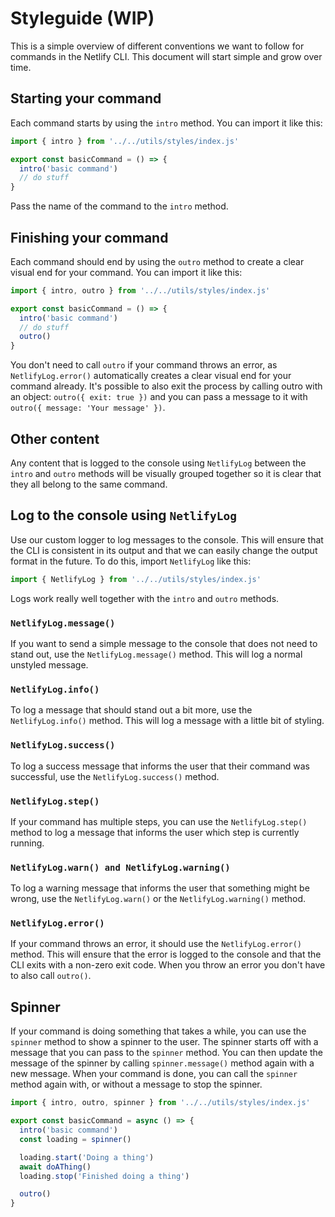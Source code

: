 # Styleguide (WIP)

This is a simple overview of different conventions we want to follow for commands in the Netlify CLI. This document will
start simple and grow over time.

## Starting your command

Each command starts by using the `intro` method. You can import it like this:

```js
import { intro } from '../../utils/styles/index.js'

export const basicCommand = () => {
  intro('basic command')
  // do stuff
}
```

Pass the name of the command to the `intro` method.

## Finishing your command

Each command should end by using the `outro` method to create a clear visual end for your command. You can import it
like this:

```js
import { intro, outro } from '../../utils/styles/index.js'

export const basicCommand = () => {
  intro('basic command')
  // do stuff
  outro()
}
```

You don't need to call `outro` if your command throws an error, as `NetlifyLog.error()` automatically creates a clear
visual end for your command already. It's possible to also exit the process by calling outro with an object:
`outro({ exit: true })` and you can pass a message to it with `outro({ message: 'Your message' })`.

## Other content

Any content that is logged to the console using `NetlifyLog` between the `intro` and `outro` methods will be visually
grouped together so it is clear that they all belong to the same command.

## Log to the console using `NetlifyLog`

Use our custom logger to log messages to the console. This will ensure that the CLI is consistent in its output and that
we can easily change the output format in the future. To do this, import `NetlifyLog` like this:

```js
import { NetlifyLog } from '../../utils/styles/index.js'
```

Logs work really well together with the `intro` and `outro` methods.

### `NetlifyLog.message()`

If you want to send a simple message to the console that does not need to stand out, use the `NetlifyLog.message()`
method. This will log a normal unstyled message.

### `NetlifyLog.info()`

To log a message that should stand out a bit more, use the `NetlifyLog.info()` method. This will log a message with a
little bit of styling.

### `NetlifyLog.success()`

To log a success message that informs the user that their command was successful, use the `NetlifyLog.success()` method.

### `NetlifyLog.step()`

If your command has multiple steps, you can use the `NetlifyLog.step()` method to log a message that informs the user
which step is currently running.

### `NetlifyLog.warn() and NetlifyLog.warning()`

To log a warning message that informs the user that something might be wrong, use the `NetlifyLog.warn()` or the
`NetlifyLog.warning()` method.

### `NetlifyLog.error()`

If your command throws an error, it should use the `NetlifyLog.error()` method. This will ensure that the error is
logged to the console and that the CLI exits with a non-zero exit code. When you throw an error you don't have to also
call `outro()`.

## Spinner

If your command is doing something that takes a while, you can use the `spinner` method to show a spinner to the user.
The spinner starts off with a message that you can pass to the `spinner` method. You can then update the message of the
spinner by calling `spinner.message()` method again with a new message. When your command is done, you can call the
`spinner` method again with, or without a message to stop the spinner.

```js
import { intro, outro, spinner } from '../../utils/styles/index.js'

export const basicCommand = async () => {
  intro('basic command')
  const loading = spinner()

  loading.start('Doing a thing')
  await doAThing()
  loading.stop('Finished doing a thing')

  outro()
}
```
